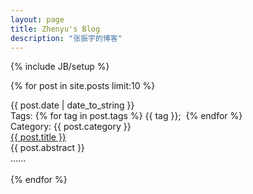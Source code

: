 ```yaml
---
layout: page
title: Zhenyu's Blog
description: "张振宇的博客"
---
```

{% include JB/setup %}
<!--
<ul class="posts">
  {% for post in site.posts %}
    <li><span>{{ post.date | date_to_string }}</span> &raquo; <a href="{{ BASE_PATH }}{{ post.url }}">{{ post.title }}</a></li>
  {% endfor %}
</ul>
-->
{% for post in site.posts limit:10 %}
<div class="home-page-post">
  	<div class="post-header">
  		<div class="date">{{ post.date | date_to_string }}</div>
  		<div class="tags"> 
  			<label>Tags: </label>
  			{% for tag in post.tags %}
    			<span>{{ tag }}</span>;&nbsp;
  			{% endfor %}
  		</div>
  		<div class="category"> 
  			<label>Category: </label>
  			<span>{{ post.category }}</span>
  		</div>
  	</div>
    <div class="post-content">
    	<div class="title"><a href="{{ BASE_PATH }}{{ post.url }}">{{ post.title }}</a></div>
    	<div class="abstract">{{ post.abstract }}</div>......
    </div>
    <div class="post-footer">&nbsp;</div>
</div>
{% endfor %}



